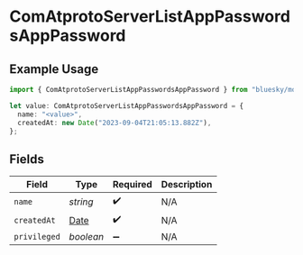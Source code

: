 # ComAtprotoServerListAppPasswordsAppPassword

## Example Usage

```typescript
import { ComAtprotoServerListAppPasswordsAppPassword } from "bluesky/models/components";

let value: ComAtprotoServerListAppPasswordsAppPassword = {
  name: "<value>",
  createdAt: new Date("2023-09-04T21:05:13.882Z"),
};
```

## Fields

| Field                                                                                         | Type                                                                                          | Required                                                                                      | Description                                                                                   |
| --------------------------------------------------------------------------------------------- | --------------------------------------------------------------------------------------------- | --------------------------------------------------------------------------------------------- | --------------------------------------------------------------------------------------------- |
| `name`                                                                                        | *string*                                                                                      | :heavy_check_mark:                                                                            | N/A                                                                                           |
| `createdAt`                                                                                   | [Date](https://developer.mozilla.org/en-US/docs/Web/JavaScript/Reference/Global_Objects/Date) | :heavy_check_mark:                                                                            | N/A                                                                                           |
| `privileged`                                                                                  | *boolean*                                                                                     | :heavy_minus_sign:                                                                            | N/A                                                                                           |
